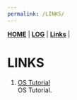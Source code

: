 ```yaml
---
permalink: /LINKS/
---
```

[**HOME**](index.md) | [**LOG**](TXT/mylog.txt) | [**Links**]() |

# LINKS

1. [OS Tutorial](https://www.javatpoint.com/os-tutorial)<br>
OS Tutorial.